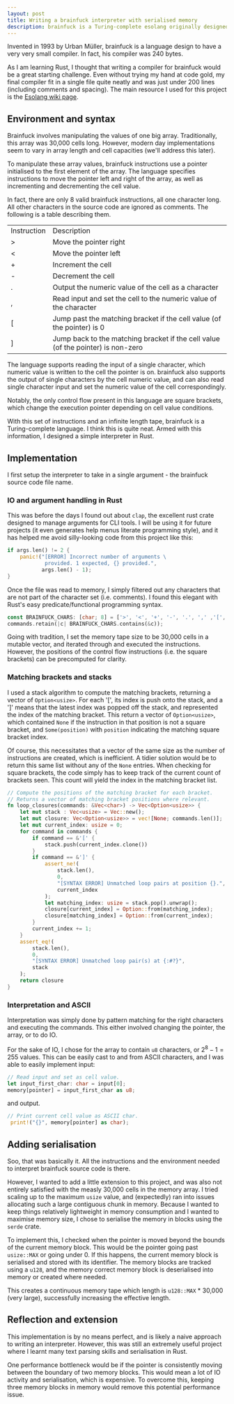 ```yaml
---
layout: post
title: Writing a brainfuck interpreter with serialised memory
description: brainfuck is a Turing-complete esolang originally designed to have the smallest possible compiler. This is one of my first stepping stones as I look to writing a compiler for my own language.
---
```


Invented in 1993 by Urban Müller, brainfuck is a language design to have a very very small compiler. In fact, his compiler was 240 bytes.                        

As I am learning Rust, I thought that writing a compiler for brainfuck would be a great starting challenge. Even without trying my hand at code gold, my final compiler fit in a single file quite neatly and was just under 200 lines (including comments and spacing). The main resource I used for this project is the [Esolang wiki page](https://esolangs.org/wiki/Brainfuck).

## Environment and syntax

Brainfuck involves manipulating the values of one big array. Traditionally, this array was 30,000 cells long. However, modern day implementations seem to vary in array length and cell capacities (we'll address this later).

To manipulate these array values, brainfuck instructions use a pointer initialised to the first element of the array. The language specifies instructions to move the pointer left and right of the array, as well as incrementing and decrementing the cell value. 

In fact, there are only 8 valid brainfuck instructions, all one character long. All other characters in the source code are ignored as comments. The following is a table describing them.

|   |   |
|---|---|
|Instruction|Description|
|>|Move the pointer right|
|<|Move the pointer left|
|+|Increment the cell|
|-|Decrement the cell|
|.|Output the numeric value of the cell as a character|
|,|Read input and set the cell to the numeric value of the character|
|[|Jump past the matching bracket if the cell value (of the pointer) is 0|
|]|Jump back to the matching bracket if the cell value (of the pointer) is non-zero|

The language supports reading the input of a single character, which numeric value is written to the cell the pointer is on. brainfuck also supports the output of single characters by the cell numeric value, and can also read single character input and set the numeric value of the cell correspondingly.

Notably, the only control flow present in this language are square brackets, which change the execution pointer depending on cell value conditions.

With this set of instructions and an infinite length tape, brainfuck is a Turing-complete language. I think this is quite neat. Armed with this information, I designed a simple interpreter in Rust.

## Implementation
I first setup the interpreter to take in a single argument - the brainfuck source code file name. 

### IO and argument handling in Rust
This was before the days I found out about `clap`, the excellent rust crate designed to manage arguments for CLI tools. I will be using it for future projects (it even generates help menus literate programming style), and it has helped me avoid silly-looking code from this project like this:

``` rust
if args.len() != 2 {
	panic!("[ERROR] Incorrect number of arguments \
			provided. 1 expected, {} provided.",
		   args.len() - 1);
}
```

Once the file was read to memory, I simply filtered out any characters that are not part of the character set (i.e. comments). I found this elegant with Rust's easy predicate/functional programming syntax.

``` rust
const BRAINFUCK_CHARS: [char; 8] = ['>', '<', '+', '-', '.', ',' ,'[',']'];
commands.retain(|c| BRAINFUCK_CHARS.contains(&c));
```

Going with tradition, I set the memory tape size to be 30,000 cells in a mutable vector, and iterated through and executed the instructions. However, the positions of the control flow instructions (i.e. the square brackets) can be precomputed for clarity. 

### Matching brackets and stacks
I used a stack algorithm to compute the matching brackets, returning a vector of `Option<usize>`. For each '\[', its index is push onto the stack, and a '\]' means that the latest index was popped off the stack, and represented the index of the matching bracket. This return a vector of `Option<usize>`, which contained `None` if the instruction in that position is not a square bracket, and `Some(position)` with `position` indicating the matching square bracket index. 

Of course, this necessitates that a vector of the same size as the number of instructions are created, which is inefficient. A tidier solution would be to return this same list without any of the `None` entries. When checking for square brackets, the code simply has to keep track of the current count of brackets seen. This count will yield the index in the matching bracket list.

``` rust
// Compute the positions of the matching bracket for each bracket.  
// Returns a vector of matching bracket positions where relevant.  
fn loop_closures(commands: &Vec<char>) -> Vec<Option<usize>> {  
    let mut stack : Vec<usize> = Vec::new();  
    let mut closure: Vec<Option<usize>> = vec![None; commands.len()];  
    let mut current_index: usize = 0;  
    for command in commands {  
        if command == &'[' {  
            stack.push(current_index.clone())  
        }  
        if command == &']' {  
            assert_ne!(  
                stack.len(),  
                0,  
                "[SYNTAX ERROR] Unmatched loop pairs at position {}.",  
                current_index  
            );  
            let matching_index: usize = stack.pop().unwrap();  
            closure[current_index] = Option::from(matching_index);  
            closure[matching_index] = Option::from(current_index);  
        }  
        current_index += 1;  
    }  
    assert_eq!(  
        stack.len(),  
        0,  
        "[SYNTAX ERROR] Unmatched loop pair(s) at {:#?}",  
        stack  
    );  
    return closure  
}
```

### Interpretation and ASCII
Interpretation was simply done by pattern matching for the right characters and executing the commands. This either involved changing the pointer, the array, or to do IO. 

For the sake of IO, I chose for the array to contain `u8` characters, or $2^8-1=255$ values. This can be easily cast to and from ASCII characters, and I was able to easily implement input:

``` rust
// Read input and set as cell value.
let input_first_char: char = input[0];  
memory[pointer] = input_first_char as u8;
```

and output.

``` rust
// Print current cell value as ASCII char.
 print!("{}", memory[pointer] as char);
```
## Adding serialisation
Soo, that was basically it. All the instructions and the environment needed to interpret brainfuck source code is there. 

However, I wanted to add a little extension to this project, 
and was also not entirely satisfied with the measly 30,000 cells in the memory array. I tried scaling up to the maximum `usize` value, and (expectedly) ran into issues allocating such a large contiguous chunk in memory. Because I wanted to keep things relatively lightweight in memory consumption and I wanted to maximise memory size, I chose to serialise the memory in blocks using the `serde` crate.

To implement this, I checked when the pointer is moved beyond the bounds of the current memory block. This would be the pointer going past `usize::MAX` or going under $0$. If this happens, the current memory block is serialised and stored with its identifier. The memory blocks are tracked using a `u128`, and the memory correct memory block is deserialised into memory or created where needed.

This creates a continuous memory tape which length is `u128::MAX` * 30,000 (very large), successfully increasing the effective length.
## Reflection and extension
This implementation is by no means perfect, and is likely a naive approach to writing an interpreter. However, this was still an extremely useful project where I learnt many text parsing skills and serialisation in Rust.

One performance bottleneck would be if the pointer is consistently moving between the boundary of two memory blocks. This would mean a lot of IO activity and serialisation, which is expensive. To overcome this, keeping three memory blocks in memory would remove this potential performance issue.
